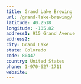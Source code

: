 ```yaml
---
title: Grand Lake Brewing
url: /grand-lake-brewing/
latitude: 40.2518
longitude: -105.82
address1: 915 Grand Avenue
address2: 
city: Grand Lake
state: Colorado
code: 80447
country: United States
phone: 1-970-627-1711
website: 
---
```


